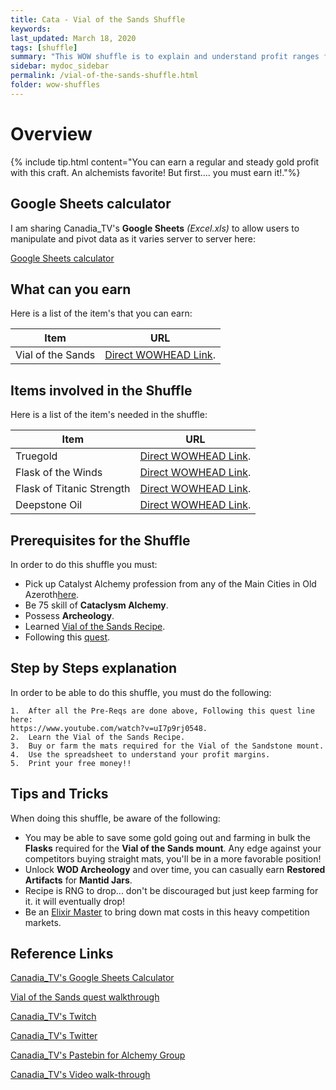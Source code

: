 ```yaml
---
title: Cata - Vial of the Sands Shuffle
keywords:
last_updated: March 18, 2020
tags: [shuffle]
summary: "This WOW shuffle is to explain and understand profit ranges for Vials of the Sands crafters. What are some mats to focus on buying cheap, where at ways to bring down the crafting cost to increase profits."
sidebar: mydoc_sidebar
permalink: /vial-of-the-sands-shuffle.html
folder: wow-shuffles
---
```


# Overview
{% include tip.html content="You can earn a regular and steady gold profit with this craft. An alchemists favorite! But first.... you must earn it!."%}

## Google Sheets calculator
I am sharing Canadia_TV's **Google Sheets** _(Excel.xls)_ to allow users to manipulate and pivot data as it varies server to server here:

[Google Sheets calculator](https://docs.google.com/spreadsheets/d/1NLZs6mjxo_Wo8O_HZvLkRFERlnH-tmbWlil9E8cf_Pc/edit?usp=sharing)

## What can you earn

Here is a list of the item's that you can earn:

|Item|URL|
|-------|--------|
|Vial of the Sands|[Direct WOWHEAD Link](https://www.wowhead.com/item=65891/vial-of-the-sands).|

## Items involved in the Shuffle

Here is a list of the item's needed in the shuffle:

|Item|URL|
|-------|--------|
|Truegold|[Direct WOWHEAD Link](https://www.wowhead.com/item=58480/truegold).|
|Flask of the Winds|[Direct WOWHEAD Link](https://www.wowhead.com/item=58087/flask-of-the-winds).|
|Flask of Titanic Strength|[Direct WOWHEAD Link](https://www.wowhead.com/item=58088/flask-of-titanic-strength).|
|Deepstone Oil|[Direct WOWHEAD Link](https://www.wowhead.com/item=56850/deepstone-oil).|

## Prerequisites for the Shuffle
In order to do this shuffle you must:

* Pick up Catalyst Alchemy profession from any of the Main Cities in Old Azeroth[here](https://www.wowpedia.org/Alchemy_trainers).
* Be 75 skill of **Cataclysm Alchemy**.
* Possess **Archeology**.
* Learned [Vial of the Sands Recipe](https://www.wowhead.com/item=67538/recipe-vial-of-the-sands).
* Following this [quest](https://www.youtube.com/watch?v=uI7p9rj0548).


## Step by Steps explanation
In order to be able to do this shuffle, you must do the following:

```
1.  After all the Pre-Reqs are done above, Following this quest line here:
https://www.youtube.com/watch?v=uI7p9rj0548.
2.  Learn the Vial of the Sands Recipe.
3.  Buy or farm the mats required for the Vial of the Sandstone mount.
4.  Use the spreadsheet to understand your profit margins.
5.  Print your free money!!
```

## Tips and Tricks
When doing this shuffle, be aware of the following:

* You may be able to save some gold going out and farming in bulk the **Flasks** required for the **Vial of the Sands mount**. Any edge against your competitors buying straight mats, you'll be in a more favorable position!
* Unlock **WOD Archeology** and over time, you can casually earn **Restored Artifacts** for **Mantid Jars**.
* Recipe is RNG to drop... don't be discouraged but just keep farming for it. it will eventually drop!
* Be an [Elixir Master](https://www.wowhead.com/quest=29481/elixir-master) to bring down mat costs in this heavy competition markets.

## Reference Links
[Canadia_TV's Google Sheets Calculator](https://docs.google.com/spreadsheets/d/1NLZs6mjxo_Wo8O_HZvLkRFERlnH-tmbWlil9E8cf_Pc/edit?usp=sharing)

[Vial of the Sands quest walkthrough](https://www.youtube.com/watch?v=uI7p9rj0548)

[Canadia_TV's Twitch](http://twitch.tv/canadia_tv)

[Canadia_TV's Twitter](https://twitter.com/canadia_tv)

[Canadia_TV's Pastebin for Alchemy Group](https://pastebin.com/ypPV7XuH)

[Canadia_TV's Video walk-through](https://www.youtube.com/watch?v=bahNtN-Z0yY&feature=youtu.be)
